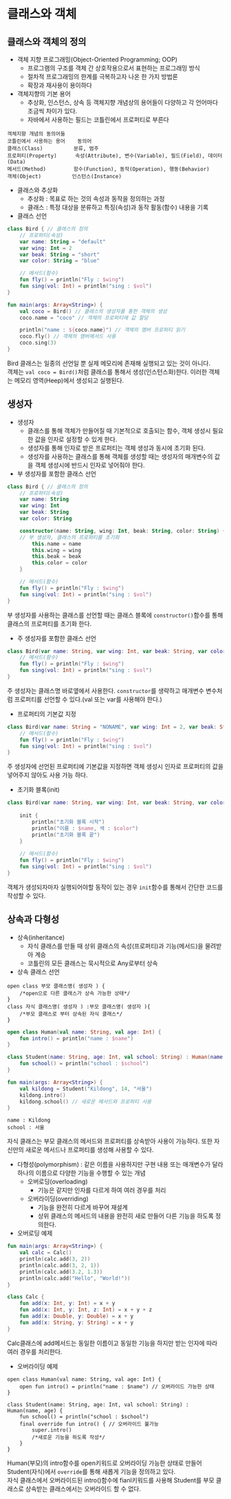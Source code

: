 # 클래스와 객체
## 클래스와 객체의 정의
+ 객체 지향 프로그래밍(Object-Oriented Programming; OOP)
	+ 프로그램의 구조를 객체 간 상호작용으로서 표현하는 프로그래밍 방식
	+ 절차적 프로그래밍의 한계를 극복하고자 나온 한 가지 방법론
	+ 확장과 재사용이 용이하다
+ 객체지향의 기본 용어
	+ 추상화, 인스턴스, 상속 등 객체지향 개념상의 용어들이 다양하고 각 언어마다 조금씩 차이가 있다.
	+ 자바에서 사용하는 필드는 코틀린에서 프로퍼티로 부른다
```
객체지향 개념의 동의어들
코틀린에서 사용하는 용어	 동의어
클래스(Class)			분류, 범주
프로퍼티(Property)		속성(Attribute), 변수(Variable), 필드(Field), 데이터(Data)
메서드(Method)			함수(Function), 동작(Operation), 행동(Behavior)
객체(Object)			인스턴스(Instance)
```
+ 클래스와 추상화
	+ 추상화 : 목표로 하는 것의 속성과 동작을 정의하는 과정
	+ 클래스 : 특정 대상을 분류하고 특징(속성)과 동작 활동(함수) 내용을 기록
+ 클래스 선언
```kotlin
class Bird { // 클래스의 정의
    // 프로퍼티(속성)
    var name: String = "default"
    var wing: Int = 2
    var beak: String = "short"
    var color: String = "blue"

    // 메서드(함수)
    fun fly() = println("Fly : $wing")
    fun sing(vol: Int) = println("sing : $vol")
}

fun main(args: Array<String>) {
    val coco = Bird() // 클래스의 생성자를 통한 객체의 생성
    coco.name = "coco" // 객체의 프로퍼티에 값 할당

    println("name : ${coco.name}") // 객체의 멤버 프로퍼티 읽기
    coco.fly() // 객체의 맴버메서드 사용
    coco.sing(3)
}
```
Bird 클래스는 일종의 선언일 뿐 실제 메모리에 존재해 실행되고 있는 것이 아니다.   
객체는 ```val coco = Bird()```처럼 클래스를 통해서 생성(인스턴스화)한다. 이러한 객체는 메모리 영역(Heep)에서 생성되고 실행된다.

## 생성자
+ 생성자
	+ 클래스를 통해 객체가 만들어질 때 기본적으로 호출되는 함수, 객체 생성시 필요한 값을 인자로 설정할 수 있게 한다.
	+ 생성자를 통해 인자로 받은 프로퍼티는 객체 생성과 동시에 초기화 된다.
	+ 생성자를 사용하는 클래스를 통해 객체를 생성할 때는 생성자의 매개변수의 값을 객체 생성시에 반드시 인자로 넣어줘야 한다.
+ 부 생성자를 포함한 클래스 선언
```kotlin
class Bird { // 클래스의 정의
    // 프로퍼티(속성)
    var name: String
    var wing: Int
    var beak: String
    var color: String

    constructor(name: String, wing: Int, beak: String, color: String) {
	// 부 생성자, 클래스의 프로퍼티를 초기화
        this.name = name
        this.wing = wing
        this.beak = beak
        this.color = color
    }

    // 메서드(함수)
    fun fly() = println("Fly : $wing")
    fun sing(vol: Int) = println("sing : $vol")
}
```
부 생성자를 사용하는 클래스를 선언할 때는 클래스 블록에 ```constructor()```함수를 통해 클래스의 프로퍼티를 초기화 한다.
+ 주 생성자를 포함한 클래스 선언
```kotlin
class Bird(var name: String, var wing: Int, var beak: String, var color: String) {
    // 메서드(함수)
    fun fly() = println("Fly : $wing")
    fun sing(vol: Int) = println("sing : $vol")
}
```
주 생성자는 클래스명 바로옆에서 사용한다. ```constructor```를 생략하고 매개변수 변수처럼 프로퍼티를 선언할 수 있다.(val 또는 var를 사용해야 한다.)
+ 프로퍼티의 기본값 지정
```kotlin
class Bird(var name: String = "NONAME", var wing: Int = 2, var beak: String, var color: String) {
    // 메서드(함수)
    fun fly() = println("Fly : $wing")
    fun sing(vol: Int) = println("sing : $vol")
}
```
주 생성자에 선언된 프로퍼티에 기본값을 지정하면 객체 생성시 인자로 프로퍼티의 값을 넣어주지 않아도 사용 가능 하다.
+ 초기화 블록(init)
```kotlin
class Bird(var name: String, var wing: Int, var beak: String, var color: String) {
    
    init {
	    println("초기화 블록 시작")
	    println("이름 : $name, 색 : $color")
	    println("초기화 블록 끝")
    }
    
    // 메서드(함수)
    fun fly() = println("Fly : $wing")
    fun sing(vol: Int) = println("sing : $vol")
}
```
객체가 생성되자마자 실행되어야할 동작이 있는 경우 ```init```함수를 통해서 간단한 코드를 작성할 수 있다.

## 상속과 다형성
+ 상속(inheritance)
	+ 자식 클래스를 만들 때 상위 클래스의 속성(프로퍼티)과 기능(메서드)을 물려받아 계승
	+ 코틀린의 모든 클래스는 묵시적으로 Any로부터 상속
+ 상속 클래스 선언
```
open class 부모 클래스명( 생성자 ) {
	/*open으로 다른 클래스가 상속 가능한 상태*/
}
class 자식 클래스명( 생성자 ) :부모 클래스명( 생성자 ){
	/*부모 클래스로 부터 상속된 자식 클래스*/
}
```
```kotlin
open class Human(val name: String, val age: Int) {
    fun intro() = println("name : $name")
}

class Student(name: String, age: Int, val school: String) : Human(name, age) {
    fun school() = println("school : $school")
}

fun main(args: Array<String>) {
    val kildong = Student("Kildong", 14, "서울")
    kildong.intro()
    kildong.school() // 새로운 메서드와 프로퍼티 사용
}
```
```
name : Kildong
school : 서울
```
자식 클래스는 부모 클래스의 메서드와 프로퍼티를 상속받아 사용이 가능하다. 또한 자신만의 새로운 메서드나 프로퍼티를 생성해 사용할 수 있다.

+ 다형성(polymorphism) : 같은 이름을 사용하지만 구현 내용 또는 매개변수가 달라 하나의 이름으로 다양한 기능을 수행할 수 있는 개념
	+ 오버로딩(overloading)
		+ 기능은 같지만 인자를 다르게 하여 여러 경우를 처리
	+ 오버라이딩(overriding)
		+ 기능을 완전히 다르게 바꾸어 재설계
		+ 상위 클래스의 메서드의 내용을 완전히 새로 만들어 다른 기능을 하도록 정의한다.
+ 오버로딩 예제
```kotlin
fun main(args: Array<String>) {
    val calc = Calc()
    println(calc.add(3, 2))
    println(calc.add(3, 2, 1))
    println(calc.add(3.2, 1.3))
    println(calc.add("Hello", "World!"))
}

class Calc {
    fun add(x: Int, y: Int) = x + y
    fun add(x: Int, y: Int, z: Int) = x + y + z
    fun add(x: Double, y: Double) = x + y
    fun add(x: String, y: String) = x + y
}
```
Calc클래스에 add메서드는 동일한 이름이고 동일한 기능을 하지만 받는 인자에 따라 여러 경우를 처리한다.
+ 오버라이딩 예제
```
open class Human(val name: String, val age: Int) {
    open fun intro() = println("name : $name") // 오버라이드 가능한 상태
}

class Student(name: String, age: Int, val school: String) : Human(name, age) {
    fun school() = println("school : $school")
    final override fun intro() { // 오버라이드 불가능
        super.intro()
        /*새로운 기능을 하도록 작성*/
    }
}
```
Human(부모)의 intro함수를 open키워드로 오버라이딩 가능한 상태로 만들어 Student(자식)에서 ```override```를 통해 새롭게 기능을 정의하고 있다.   
자식 클래스에서 오버라이드된 intro()함수에 fianl키워드를 사용해 Student를 부모 클래스로 상속받는 클래스에서는 오버라이드 할 수 없다.